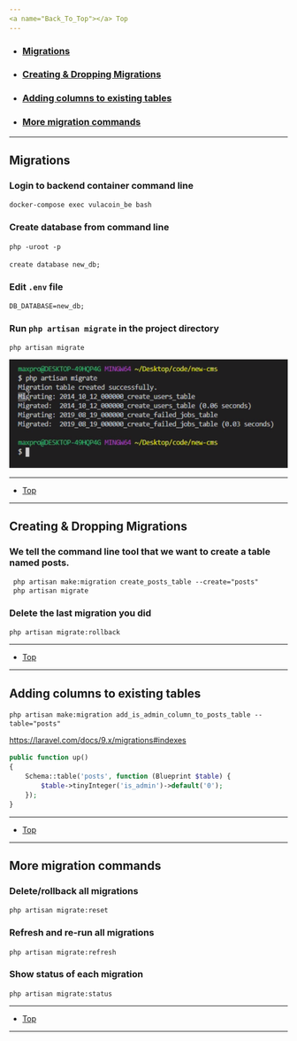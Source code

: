 ```yaml
---
<a name="Back_To_Top"></a> Top
---
```


- ### [Migrations](#Migrations)
- ### [Creating & Dropping Migrations](#Creating_&_Dropping_Migrations)
- ### [Adding columns to existing tables](#Adding_columns_to_existing_tables)
- ### [More migration commands](#More_migration_commands)

---

## <a name="Migrations"></a>Migrations

### Login to backend container command line 

```
docker-compose exec vulacoin_be bash
```

### Create database from command line

```
php -uroot -p

create database new_db;
```

### Edit `.env` file

```
DB_DATABASE=new_db;
```

### Run `php artisan migrate` in the project directory

```
php artisan migrate
```

![laravel-guide](/images/00.png)


---

- [Top](#Back_To_Top)

---


## <a name="Creating_&_Dropping_Migrations"></a>Creating & Dropping Migrations

### We tell the command line tool that we want to create a table named posts.

```
 php artisan make:migration create_posts_table --create="posts"
 php artisan migrate
 ```

### Delete the last migration you did

```
php artisan migrate:rollback
```

---

- [Top](#Back_To_Top)

---


## <a name="Adding_columns_to_existing_tables"></a>Adding columns to existing tables


```
php artisan make:migration add_is_admin_column_to_posts_table --table="posts"
```

https://laravel.com/docs/9.x/migrations#indexes

```php
public function up()
{
    Schema::table('posts', function (Blueprint $table) {
        $table->tinyInteger('is_admin')->default('0');
    });
}
```

---

- [Top](#Back_To_Top)

---


## <a name="More_migration_commands"></a>More migration commands

### Delete/rollback all migrations

```
php artisan migrate:reset
```

### Refresh and re-run all migrations

```
php artisan migrate:refresh
```

### Show status of each migration

```
php artisan migrate:status
```

---

- [Top](#Back_To_Top)

---
